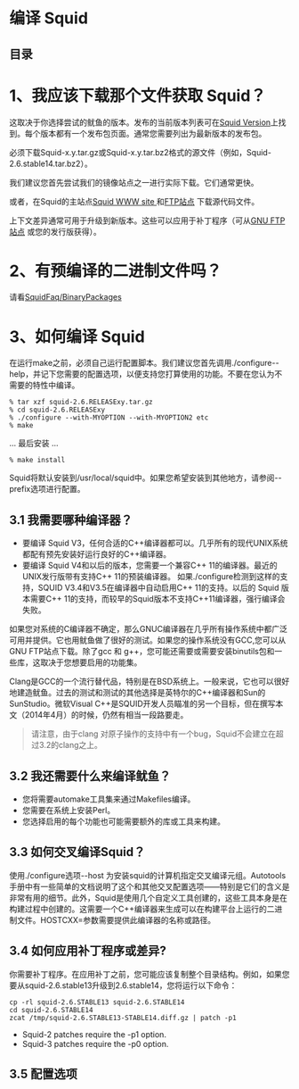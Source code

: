 # 编译 Squid
## 目录
# 1、我应该下载那个文件获取 Squid？
这取决于你选择尝试的鱿鱼的版本。发布的当前版本列表可在[Squid Version](http://www.squid-cache.org/Versions/)上找到。每个版本都有一个发布包页面。通常您需要列出为最新版本的发布包。

必须下载Squid-x.y.tar.gz或Squid-x.y.tar.bz2格式的源文件（例如，Squid-2.6.stable14.tar.bz2）。

我们建议您首先尝试我们的镜像站点之一进行实际下载。它们通常更快。

或者，在Squid的主站点[Squid WWW site ](http://www.squid-cache.org) 和[FTP站点](ftp://www.squid-cache.org/pub/) 下载源代码文件。

上下文差异通常可用于升级到新版本。这些可以应用于补丁程序（可从[GNU FTP站点](ftp://ftp.gnu.org/gnu/patch) 或您的发行版获得）。
# 2、有预编译的二进制文件吗？
请看[SquidFaq/BinaryPackages](https://wiki.squid-cache.org/SquidFaq/BinaryPackages)
# 3、如何编译 Squid
在运行make之前，必须自己运行配置脚本。我们建议您首先调用./configure--help，并记下您需要的配置选项，以便支持您打算使用的功能。不要在您认为不需要的特性中编译。
```Shell
% tar xzf squid-2.6.RELEASExy.tar.gz
% cd squid-2.6.RELEASExy
% ./configure --with-MYOPTION --with-MYOPTION2 etc
% make
```
... 最后安装 ...
```Shell
% make install
```
Squid将默认安装到/usr/local/squid中。如果您希望安装到其他地方，请参阅--prefix选项进行配置。
## 3.1 我需要哪种编译器？
- 要编译 Squid V3，任何合适的C++编译器都可以。几乎所有的现代UNIX系统都配有预先安装好运行良好的C++编译器。
- 要编译 Squid V4和以后的版本，您需要一个兼容C++ 11的编译器。最近的UNIX发行版带有支持C++ 11的预装编译器。
如果./configure检测到这样的支持，SQUID V3.4和V3.5在编译器中自动启用C++ 11的支持。以后的 Squid 版本需要C++ 11的支持，而较早的Squid版本不支持C++11编译器，强行编译会失败。

如果您对系统的C编译器不确定，那么GNUC编译器在几乎所有操作系统中都广泛可用并提供。它也用鱿鱼做了很好的测试。如果您的操作系统没有GCC,您可以从GNU FTP站点下载。除了gcc 和 g++，您可能还需要或需要安装binutils包和一些库，这取决于您想要启用的功能集。

Clang是GCC的一个流行替代品，特别是在BSD系统上。一般来说，它也可以很好地建造鱿鱼。过去的测试和测试的其他选择是英特尔的C++编译器和Sun的SunStudio。微软Visual C++是SQUID开发人员瞄准的另一个目标，但在撰写本文（2014年4月）的时候，仍然有相当一段路要走。
> 请注意，由于clang 对原子操作的支持中有一个bug，Squid不会建立在超过3.2的clang之上。
## 3.2 我还需要什么来编译鱿鱼？
- 您将需要automake工具集来通过Makefiles编译。
- 您需要在系统上安装Perl。
- 您选择启用的每个功能也可能需要额外的库或工具来构建。
## 3.3 如何交叉编译Squid？
使用./configure选项--host 为安装squid的计算机指定交叉编译元组。Autotools手册中有一些简单的文档说明了这个和其他交叉配置选项——特别是它们的含义是非常有用的细节。此外，Squid是使用几个自定义工具创建的，这些工具本身是在构建过程中创建的。这需要一个C++编译器来生成可以在构建平台上运行的二进制文件。HOSTCXX=参数需要提供此编译器的名称或路径。
## 3.4 如何应用补丁程序或差异?
你需要补丁程序。在应用补丁之前，您可能应该复制整个目录结构。例如，如果您要从squid-2.6.stable13升级到2.6.stable14，您将运行以下命令：
```Shell
cp -rl squid-2.6.STABLE13 squid-2.6.STABLE14
cd squid-2.6.STABLE14
zcat /tmp/squid-2.6.STABLE13-STABLE14.diff.gz | patch -p1
```
- Squid-2 patches require the -p1 option.
- Squid-3 patches require the -p0 option.
## 3.5 配置选项
